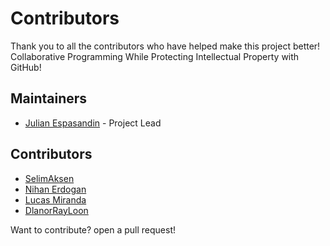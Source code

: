 # Contributors

Thank you to all the contributors who have helped make this project better!
Collaborative Programming While Protecting Intellectual Property with GitHub!


## Maintainers
- [Julian Espasandin](https://github.com/julianespa) - Project Lead

## Contributors
- [SelimAksen](https://github.com/SelimAksen)
- [Nihan Erdogan](https://github.com/Nihan233630)
- [Lucas Miranda](https://github.com/LucasMBO)
- [DlanorRayLoon](https://github.com/DlanorRayLoon)
  
Want to contribute? open a pull request!
